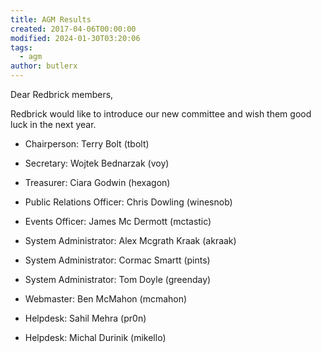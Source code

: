 ```yaml
---
title: AGM Results
created: 2017-04-06T00:00:00
modified: 2024-01-30T03:20:06
tags:
  - agm
author: butlerx
---
```


Dear Redbrick members,

Redbrick would like to introduce our new committee and wish them good luck in the next year.

* Chairperson: Terry Bolt (tbolt)

* Secretary: Wojtek Bednarzak (voy)

* Treasurer: Ciara Godwin (hexagon)

* Public Relations Officer: Chris Dowling (winesnob)

* Events Officer: James Mc Dermott (mctastic)

* System Administrator: Alex Mcgrath Kraak (akraak)

* System Administrator: Cormac Smartt (pints)

* System Administrator: Tom Doyle (greenday)

* Webmaster: Ben McMahon (mcmahon)

* Helpdesk: Sahil Mehra (pr0n)

* Helpdesk: Michal Durinik (mikello)
